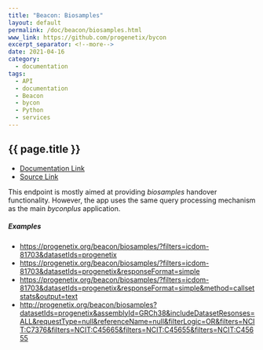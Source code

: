 ```yaml
---
title: "Beacon: Biosamples"
layout: default
permalink: /doc/beacon/biosamples.html
www_link: https://github.com/progenetix/bycon
excerpt_separator: <!--more-->
date: 2021-04-16
category:
  - documentation
tags:
  - API
  - documentation
  - Beacon
  - bycon
  - Python
  - services
---
```


## {{ page.title }}

* [Documentation Link](https://github.com/progenetix/bycon/blob/master/beaconServer/doc/biosamples.md)
* [Source Link](https://github.com/progenetix/bycon/blob/master/beaconServer/biosamples.py)

This endpoint is mostly aimed at providing _biosamples_ handover functionality.
However, the app uses the same query processing mechanism as the main _byconplus_
application.

<!--more-->

##### Examples

* <https://progenetix.org/beacon/biosamples/?filters=icdom-81703&datasetIds=progenetix>
* <https://progenetix.org/beacon/biosamples/?filters=icdom-81703&datasetIds=progenetix&responseFormat=simple>
* <https://progenetix.org/beacon/biosamples/?filters=icdom-81703&datasetIds=progenetix&responseFormat=simple&method=callsetstats&output=text>
* <http://progenetix.org/beacon/biosamples?datasetIds=progenetix&assemblyId=GRCh38&includeDatasetResonses=ALL&requestType=null&referenceName=null&filterLogic=OR&filters=NCIT:C7376&filters=NCIT:C45665&filters=NCIT:C45655&filters=NCIT:C45655>

